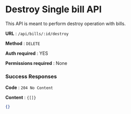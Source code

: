 # Destroy Single bill API

This API is meant to perform destroy operation with bills.

**URL** : `/api/bills/:id/destroy`

**Method** : `DELETE`

**Auth required** : YES

**Permissions required** : None

### Success Responses

**Code** : `204 No Content`

**Content** : `{[]}`

```json
{}
```



